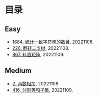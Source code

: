 # 目录

## Easy
- [1684. 统计一致字符串的数目](https://github.com/Aldenhovel/i-love-coding/blob/main/easy/1684.md), 20221108.
- [226. 翻转二叉树](https://github.com/Aldenhovel/i-love-coding/blob/main/easy/226.md), 20221108.
- [867. 转置矩阵](https://github.com/Aldenhovel/i-love-coding/blob/main/easy/867.md), 20221109.

## Medium
- [2. 两数相加](https://github.com/Aldenhovel/i-love-coding/blob/main/medium/2.md), 20221108.
- [416. 分割等和子集](https://github.com/Aldenhovel/i-love-coding/blob/main/medium/416.md), 20221109.
